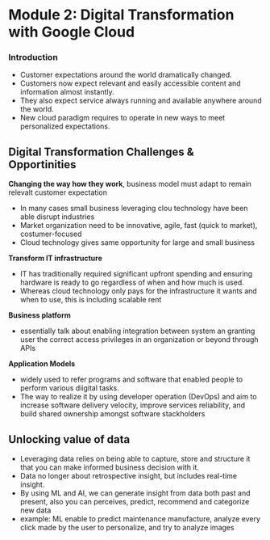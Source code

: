 # Module 2: Digital Transformation with Google Cloud

### Introduction
- Customer expectations around the world dramatically changed.
- Customers now expect relevant and easily accessible content and information almost instantly.
- They also expect service always running and available anywhere around the world.
- New cloud paradigm requires to operate in new ways to meet personalized expectations.

## Digital Transformation Challenges &  Opportinities
**Changing the way how they work**, business model must adapt to remain relevalt customer expectation 
- In many cases small business leveraging clou technology have been able disrupt industries
- Market organization need to be innovative, agile, fast (quick to market), costumer-focused
- Cloud technology gives same opportunity for large and small business  

**Transform IT infrastructure**
- IT has traditionally required significant upfront spending and ensuring hardware is ready to go regardless of when and how much is used.
- Whereas cloud technology only pays for the infrastructure it wants and when to use, this is including scalable rent  

**Business platform**
- essentially talk about enabling integration between system an granting user the correct access privileges in an organization or beyond through APIs  

**Application Models**
- widely used to refer programs and software that enabled people to perform various diigital tasks.
- The way to realize it by using developer operation (DevOps) and aim to increase software delivery velocity, improve services reliability, and build shared ownership amongst software stackholders 

## Unlocking value of data
- Leveraging data relies on being able to capture, store and structure it that you can make informed business decision with it.
- Data no longer about retrospective insight, but includes real-time insight.
- By using ML and AI, we can generate insight from data both past and present, also you can perceives, predict, recommend and categorize new data
- example: ML enable to predict maintenance manufacture, analyze every click made by the user to personalize, and try to analyze images 
